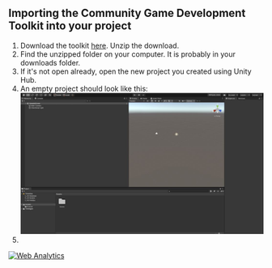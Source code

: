 ## Importing the Community Game Development Toolkit into your project

1. Download the toolkit [here](download.md). Unzip the download.
2. Find the unzipped folder on your computer. It is probably in your downloads folder. 
3. If it's not open already, open the new project you created using Unity Hub.
4. An empty project should look like this:
![](images/emptyproject.jpg)
1. 


<!---- begin statcounter ---->
<script type="text/javascript">
var sc_project = 12399103;
var sc_invisible = 1;
var sc_security = "dbebcd0c";
</script>
<script type="text/javascript" src="https://www.statcounter.com/counter/counter.js" async></script>
<noscript>
<div class="statcounter">
    <a title="Web Analytics" href="https://statcounter.com/" target="_blank"><img class="statcounter" src="https://c.statcounter.com/12399103/0/dbebcd0c/1/" alt="Web Analytics" /></a>
</div>
</noscript>
<!-- end statcounter -->